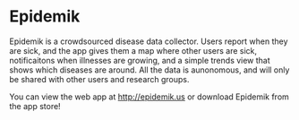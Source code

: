 # Epidemik

Epidemik is a crowdsourced disease data collector. Users report when they are sick, and the app gives them a map where other users are sick, notificaitons when illnesses are growing, and a simple trends view that shows which diseases are around. All the data is aunonomous, and will only be shared with other users and research groups. 

You can view the web app at http://epidemik.us or download Epidemik from the app store!
